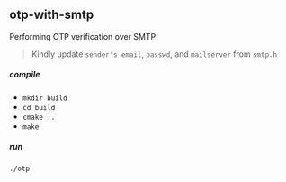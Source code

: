 ## otp-with-smtp
Performing OTP verification over SMTP


> Kindly update `sender's email`, `passwd`, and `mailserver` from `smtp.h`


##### compile

* `mkdir build`
* `cd build`
* `cmake ..`
* `make`


##### run

`./otp`